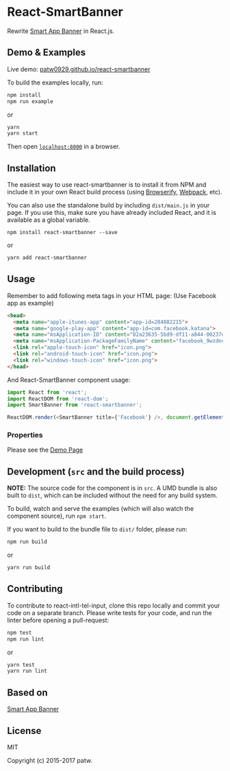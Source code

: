 # React-SmartBanner

Rewrite [Smart App Banner](https://github.com/kudago/smart-app-banner) in React.js.


## Demo & Examples

Live demo: [patw0929.github.io/react-smartbanner](https://patw0929.github.io/react-smartbanner/)

To build the examples locally, run:

```bash
npm install
npm run example
```

or

```bash
yarn
yarn start
```

Then open [`localhost:8000`](http://localhost:8000) in a browser.


## Installation

The easiest way to use react-smartbanner is to install it from NPM and include it in your own React build process (using [Browserify](http://browserify.org), [Webpack](http://webpack.github.io/), etc).

You can also use the standalone build by including `dist/main.js` in your page. If you use this, make sure you have already included React, and it is available as a global variable.

```
npm install react-smartbanner --save
```

or

```bash
yarn add react-smartbanner
```

## Usage

Remember to add following meta tags in your HTML page: (Use Facebook app as example)

```html
<head>
  <meta name="apple-itunes-app" content="app-id=284882215">
  <meta name="google-play-app" content="app-id=com.facebook.katana">
  <meta name="msApplication-ID" content="82a23635-5bd9-df11-a844-00237de2db9e">
  <meta name="msApplication-PackageFamilyName" content="facebook_9wzdncrfhv5g">
  <link rel="apple-touch-icon" href="icon.png">
  <link rel="android-touch-icon" href="icon.png">
  <link rel="windows-touch-icon" href="icon.png">
</head>
```

And React-SmartBanner component usage:

```javascript
import React from 'react';
import ReactDOM from 'react-dom';
import SmartBanner from 'react-smartbanner';

ReactDOM.render(<SmartBanner title={'Facebook'} />, document.getElementById('content'));
```

### Properties

Please see the [Demo Page](https://patw0929.github.io/react-smartbanner/)


## Development (`src` and the build process)

**NOTE:** The source code for the component is in `src`. A UMD bundle is also built to `dist`, which can be included without the need for any build system.

To build, watch and serve the examples (which will also watch the component source), run `npm start`.

If you want to build to the bundle file to `dist/` folder, please run:

```bash
npm run build
```

or

```bash
yarn run build
```

## Contributing

To contribute to react-intl-tel-input, clone this repo locally and commit your code on a separate branch. Please write tests for your code, and run the linter before opening a pull-request:

```bash
npm test
npm run lint
```

or

```bash
yarn test
yarn run lint
```

## Based on

[Smart App Banner](https://github.com/kudago/smart-app-banner)

## License

MIT

Copyright (c) 2015-2017 patw.
